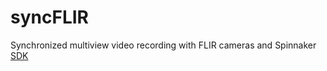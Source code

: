# syncFLIR
Synchronized multiview video recording with FLIR cameras and Spinnaker [SDK](http://softwareservices.flir.com/Spinnaker/latest/index.html)
